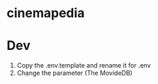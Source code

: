 # cinemapedia

# Dev

1. Copy the .env.template and rename it for .env
2. Change the parameter (The MovideDB)
